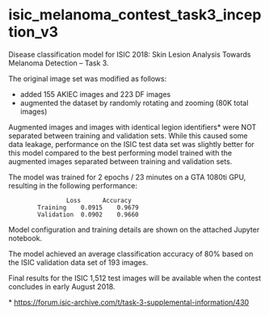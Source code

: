 # isic_melanoma_contest_task3_inception_v3

Disease classification model for ISIC 2018: Skin Lesion Analysis Towards Melanoma Detection – Task 3.

The original image set was modified as follows:

- added 155 AKIEC images and 223 DF images
- augmented the dataset by randomly rotating and zooming (80K total images)

Augmented images and images with identical legion identifiers* were NOT separated between training and validation sets. While this caused some data leakage, performance on the ISIC test data set was slightly better for this model compared to the best performing model trained with the augmented images separated between training and validation sets.

The model was trained for 2 epochs / 23 minutes on a GTA 1080ti GPU, resulting in the following performance:

					Loss	  Accuracy
			Training	0.0915	  0.9679
			Validation	0.0902	  0.9660

Model configuration and training details are shown on the attached Jupyter notebook.

The model achieved an average classification accuracy of 80% based on the ISIC validation data set of 193 images.

Final results for the ISIC 1,512 test images will be available when the contest concludes in early August 2018.

\* https://forum.isic-archive.com/t/task-3-supplemental-information/430
